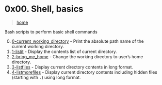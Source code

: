 # 0x00. Shell, basics

> [home](../README.md)

Bash scripts to perform basic shell commands

0. [0-current_working_directory](./0-current_working_directory) - Print the
absolute path name of the current working directory.
1. [1-listit](./1-listit) - Display the contents list of current directory.
2. [2-bring_me_home](./2-bring_me_home) - Change the working directory to
   user’s home directory.
3. [3-listfiles](./3-listfiles) - Display current directory contents in long
   format.
4. [4-listmorefiles](./4-listmorefiles) - Display current directory contents
   including hidden files (starting with `.`) using long format.
